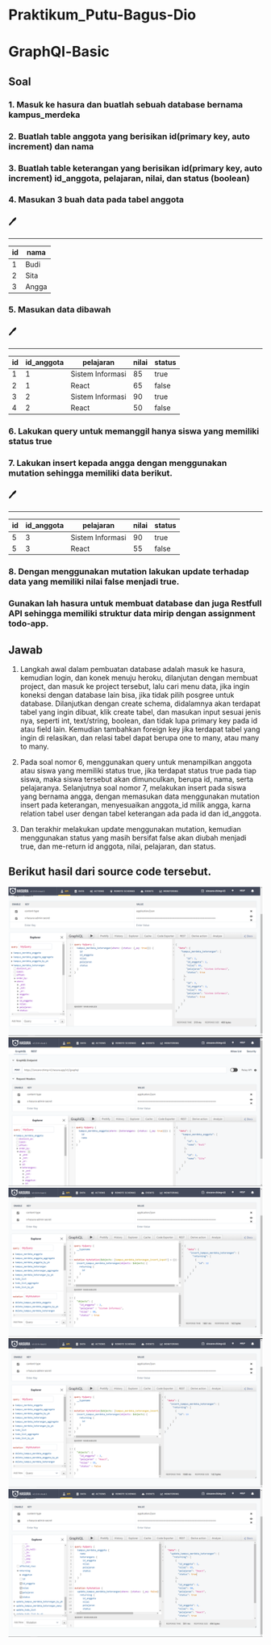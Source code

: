 # Praktikum_Putu-Bagus-Dio
# GraphQl-Basic

## Soal
### 1. Masuk ke hasura dan buatlah sebuah database bernama kampus_merdeka
### 2. Buatlah table anggota yang berisikan id(primary key, auto increment) dan nama
### 3. Buatlah table keterangan yang berisikan id(primary key, auto increment) id_anggota, pelajaran, nilai, dan status (boolean)
### 4. Masukan 3 buah data pada tabel anggota

### :pen: 
********

|id | nama |
|---|---|
| 1 | Budi |
| 2 | Sita |
| 3 | Angga |  

### 5. Masukan data dibawah

### :pen: 
********

|id|id_anggota|pelajaran|nilai|status|
|---|---|---|---|---|
|1|1|Sistem Informasi|85|true|
|2|1|React|65|false|
|3|2|Sistem Informasi|90|true|
|4|2|React|50|false|

### 6. Lakukan query untuk memanggil hanya siswa yang memiliki status true
### 7. Lakukan insert kepada angga dengan menggunakan mutation sehingga memiliki data berikut.

### :pen: 
********

|id|id_anggota|pelajaran|nilai|status|
|---|---|---|---|---|
|5|3|Sistem Informasi|90|true|
|5|3|React|55|false|

### 8. Dengan menggunakan mutation lakukan update terhadap data yang memiliki nilai false menjadi true.

### Gunakan lah hasura untuk membuat database dan juga Restfull API sehingga memiliki struktur data mirip dengan assignment todo-app.

## Jawab

1. Langkah awal dalam pembuatan database adalah masuk ke hasura, kemudian login, dan konek menuju heroku, dilanjutan dengan membuat project, dan masuk ke project tersebut, lalu cari menu data, jika ingin koneksi dengan database lain bisa, jika tidak pilih posgree untuk database. Dilanjutkan dengan create schema, didalamnya akan terdapat tabel yang ingin dibuat, klik create tabel, dan masukan input sesuai jenis nya, seperti int, text/string, boolean, dan tidak lupa primary key pada id atau field lain. Kemudian tambahkan foreign key jika terdapat tabel yang ingin di relasikan, dan relasi tabel dapat berupa one to many, atau many to many.

2. Pada soal nomor 6, menggunakan query untuk menampilkan anggota atau siswa yang memiliki status true, jika terdapat status true pada tiap siswa, maka siswa tersebut akan dimunculkan, berupa id, nama, serta pelajaranya. Selanjutnya soal nomor 7, melakukan insert pada siswa yang bernama angga, dengan memasukan data menggunakan mutation insert pada keterangan, menyesuaikan anggota_id milik angga, karna relation tabel user dengan tabel keterangan ada pada id dan id_anggota.

3. Dan terakhir melakukan update menggunakan mutation, kemudian menggunakan status yang masih bersifat false akan diubah menjadi true, dan me-return id anggota, nilai, pelajaran, dan status.


## Berikut hasil dari source code tersebut. 
![Screenshot](../screenshot/Screenshot-Soal-no.6(2).png)
![Screenshot](../screenshot/Screenshot-Soal-no.6(3).png)
![Screenshot](../screenshot/Screenshot-no.7.png)
![Screenshot](../screenshot/Screenshot-no.7(2).png)
![Screenshot](../screenshot/Screenshot-no.8.png)